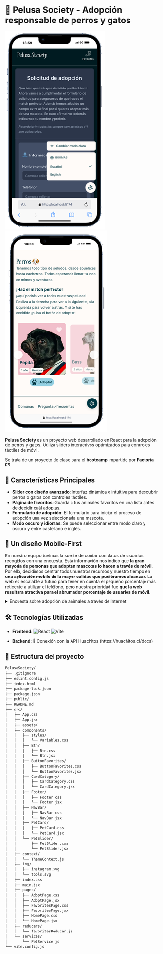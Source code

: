 # 🐾 Pelusa Society - Adopción responsable de perros y gatos

![formulario](public/adopt.png) ![slider](public/slider.png)


**Pelusa Society** es un proyecto web desarrollado en React para la adopción de perros y gatos. 
Utiliza sliders interactivos optimizados para controles táctiles de móvil.

Se trata de un proyecto de clase para el **bootcamp** impartido por **Factoría F5**.

## 🚀 Características Principales

- **Slider con diseño avanzado**: Interfaz dinámica e intuitiva para descubrir perros o gatos con controles táctiles.
- **Página de favoritos**: Guarda a tus animales favoritos en una lista antes de decidir cuál adoptas.
- **Formulario de adopción**: El formulario para iniciar el proceso de adopción una vez seleccionada una mascota.
- **Modo oscuro y idiomas**: Se puede seleccionar entre modo claro y oscuro y entre castellano e inglés.

## 📱 Un diseño Mobile-First

En nuestro equipo tuvimos la suerte de contar con datos de usuarios recogidos con una encuesta. Esta información nos indicó que **la gran mayoría de personas que adoptan mascotas lo hacen a través de móvil**. Por ello, decidimos centrar todos nuestros recursos y nuestro tiempo en **una aplicación mobile de la mayor calidad que pudiéramos alcanzar**. La web es escalable a futuro para tener en cuenta el pequeño porcentaje más reticente a utilizar el teléfono, pero nuestra prioridad fue **que la web resultara atractiva para el abrumador porcentaje de usuarios de móvil**.

<details>
  <summary>Encuesta sobre adopción de animales a través de Internet</summary>
  
<p><b>🎯 Objetivo</b>: Detectar posibles fricciones o necesidades en la experiencia digital de adopción de animales.<br>
📊 <strong>Muestra</strong>: 93 personas.<br>
🔠 <b>Metodología</b>: Encuesta online anónima. Edad media: 25-45 años.<br>
🗓️ <b>Fecha</b>: Diciembre 2024.<br>
  
<h3> 🔎 Preguntas relevantes:</h3><br>
<b>¿Desde qué dispositivo realizaste (o realizarías) la solicitud de adopción de una mascota?</b><br>
Desde el móvil (smartphone) – 82%<br>
Desde un ordenador (portátil o sobremesa) – 12%<br>
Desde una tablet – 4%<br>
No recuerdo / No estoy segura – 2%<br>

<b>¿Con qué frecuencia consultas perfiles de animales en adopción desde el móvil?</b><br>
A diario – 25%<br>
Varias veces por semana – 34%<br>
Una vez por semana – 28%<br>
Rara vez – 13%<br>

<b>¿Te resultó fácil hacer todo el proceso desde el móvil?</b><br>
Sí, muy fácil – 68%<br>
Sí, aunque algunos pasos no estaban adaptados – 21%<br>
No, preferí cambiarme al ordenador – 11%<br>
  
**📌 Conclusión:**<br>
El tráfico mobile <b>supera el 96% a nivel global</b>. En el contexto específico de formularios más largos o procesos serios como adopciones, hay tan solo una pequeña resistencia que ronda entre el 10% y el 20% y que sigue prefiriendo el escritorio. La prioridad clara debería ser <b>el diseño mobile-first</b> para satisfacer la demanda de la gran mayoría de personas que adoptan.</p><br>
</details>

## 🛠 Tecnologías Utilizadas

- **Frontend**: 
  ![React](https://img.shields.io/badge/React-20232A?style=flat&logo=react&logoColor=61DAFB)
  ![Vite](https://img.shields.io/badge/Vite-B73BFE?style=flat&logo=vite&logoColor=FFD62E)

- **Backend**:
  🐶 Conexión con la API Huachitos (https://huachitos.cl/docs)

## 🌳 Estructura del proyecto
```bash
PelusaSociety/
├── .gitignore
├── eslint.config.js
├── index.html
├── package-lock.json
├── package.json
├── public/
├── README.md
├── src/
│   ├── App.css
│   ├── App.jsx
│   ├── assets/
│   ├── components/
│   │   ├── styles/
│   │   │   └── Variables.css
│   │   ├── Btn/
│   │   │   ├── Btn.css
│   │   │   └── Btn.jsx
│   │   ├── ButtonFavorites/
│   │   │   ├── ButtonFavorites.css
│   │   │   └── ButtonFavorites.jsx
│   │   ├── CardCategory/
│   │   │   ├── CardCategory.css
│   │   │   └── CardCategory.jsx
│   │   ├── Footer/
│   │   │   ├── Footer.css
│   │   │   └── Footer.jsx
│   │   ├── NavBar/
│   │   │   ├── NavBar.css
│   │   │   └── NavBar.jsx
│   │   ├── PetCard/
│   │   │   ├── PetCard.css
│   │   │   └── PetCard.jsx
│   │   └── PetSlider/
│   │       ├── PetSlider.css
│   │       └── PetSlider.jsx
│   ├── context/
│   │   └── ThemeContext.js
│   ├── img/
│   │   ├── instagram.svg
│   │   └── tools.svg
│   ├── index.css
│   ├── main.jsx
│   ├── pages/
│   │   ├── AdoptPage.css
│   │   ├── AdoptPage.jsx
│   │   ├── FavoritesPage.css
│   │   ├── FavoritesPage.jsx
│   │   ├── HomePage.css
│   │   └── HomePage.jsx
│   ├── reducers/
│   │   └── favoritesReducer.js
│   └── services/
│       └── PetService.js
└── vite.config.js
```

